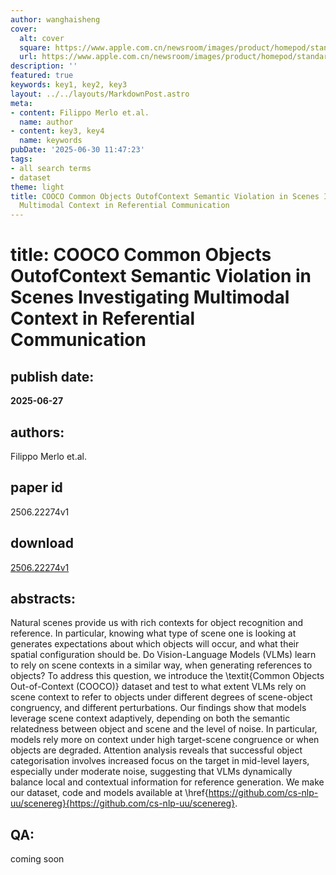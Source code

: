 ```yaml
---
author: wanghaisheng
cover:
  alt: cover
  square: https://www.apple.com.cn/newsroom/images/product/homepod/standard/Apple-HomePod-hero-230118_big.jpg.large_2x.jpg
  url: https://www.apple.com.cn/newsroom/images/product/homepod/standard/Apple-HomePod-hero-230118_big.jpg.large_2x.jpg
description: ''
featured: true
keywords: key1, key2, key3
layout: ../../layouts/MarkdownPost.astro
meta:
- content: Filippo Merlo et.al.
  name: author
- content: key3, key4
  name: keywords
pubDate: '2025-06-30 11:47:23'
tags:
- all search terms
- dataset
theme: light
title: COOCO Common Objects OutofContext Semantic Violation in Scenes Investigating
  Multimodal Context in Referential Communication
---
```


# title: COOCO Common Objects OutofContext Semantic Violation in Scenes Investigating Multimodal Context in Referential Communication 
## publish date: 
**2025-06-27** 
## authors: 
  Filippo Merlo et.al. 
## paper id
2506.22274v1
## download
[2506.22274v1](http://arxiv.org/abs/2506.22274v1)
## abstracts:
Natural scenes provide us with rich contexts for object recognition and reference. In particular, knowing what type of scene one is looking at generates expectations about which objects will occur, and what their spatial configuration should be. Do Vision-Language Models (VLMs) learn to rely on scene contexts in a similar way, when generating references to objects? To address this question, we introduce the \textit{Common Objects Out-of-Context (COOCO)} dataset and test to what extent VLMs rely on scene context to refer to objects under different degrees of scene-object congruency, and different perturbations. Our findings show that models leverage scene context adaptively, depending on both the semantic relatedness between object and scene and the level of noise. In particular, models rely more on context under high target-scene congruence or when objects are degraded. Attention analysis reveals that successful object categorisation involves increased focus on the target in mid-level layers, especially under moderate noise, suggesting that VLMs dynamically balance local and contextual information for reference generation. We make our dataset, code and models available at \href{https://github.com/cs-nlp-uu/scenereg}{https://github.com/cs-nlp-uu/scenereg}.
## QA:
coming soon

